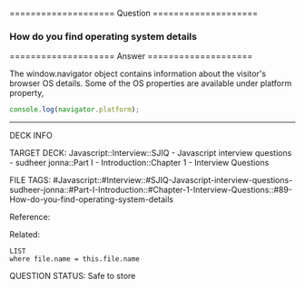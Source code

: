 ==================== Question ====================  

### How do you find operating system details  

==================== Answer ====================  

The window.navigator object contains information about the visitor's browser OS
details. Some of the OS properties are available under platform property,

```javascript
console.log(navigator.platform);
```

---

DECK INFO

TARGET DECK: Javascript::Interview::SJIQ - Javascript interview questions -
sudheer jonna::Part I - Introduction::Chapter 1 - Interview Questions

FILE TAGS:
#Javascript::#Interview::#SJIQ-Javascript-interview-questions-sudheer-jonna::#Part-I-Introduction::#Chapter-1-Interview-Questions::#89-How-do-you-find-operating-system-details

Reference:

Related:

```dataview
LIST
where file.name = this.file.name
```

QUESTION STATUS: Safe to store
